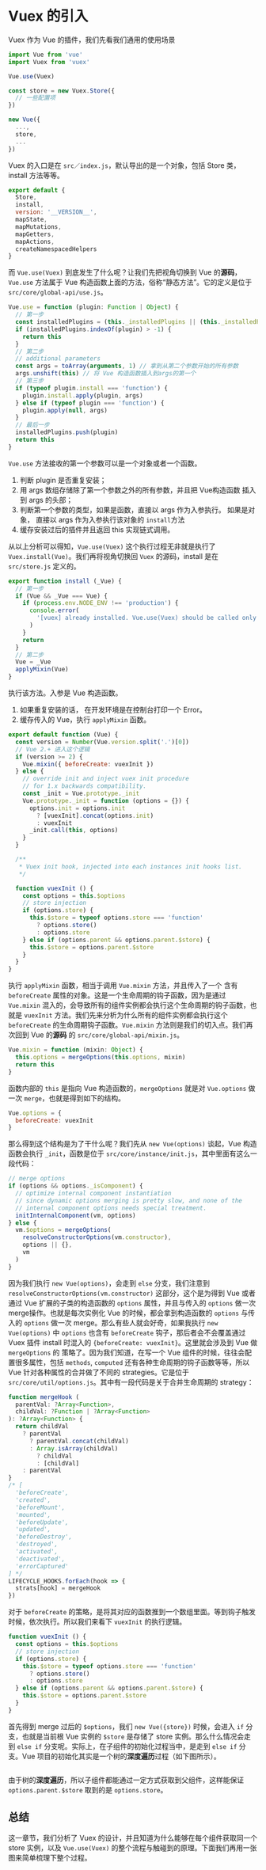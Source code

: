 # Vuex 的引入

Vuex 作为 Vue 的插件，我们先看我们通用的使用场景

```js
import Vue from 'vue'
import Vuex from 'vuex'

Vue.use(Vuex)

const store = new Vuex.Store({
  // 一些配置项
})

new Vue({
  ...,
  store,
  ...
})
```

Vuex 的入口是在 `src／index.js`，默认导出的是一个对象，包括 Store 类，install 方法等等。

```js
export default {
  Store,
  install,
  version: '__VERSION__',
  mapState,
  mapMutations,
  mapGetters,
  mapActions,
  createNamespacedHelpers
}
```

而 `Vue.use(Vuex)` 到底发生了什么呢？让我们先把视角切换到 Vue 的**源码**，`Vue.use` 方法属于 Vue 构造函数上面的方法，俗称“静态方法”。它的定义是位于 `src/core/global-api/use.js`。

```js
Vue.use = function (plugin: Function | Object) {
  // 第一步
  const installedPlugins = (this._installedPlugins || (this._installedPlugins = []))
  if (installedPlugins.indexOf(plugin) > -1) {
    return this
  }
  // 第二步
  // additional parameters
  const args = toArray(arguments, 1) // 拿到从第二个参数开始的所有参数
  args.unshift(this) // 将 Vue 构造函数插入到args的第一个
  // 第三步
  if (typeof plugin.install === 'function') {
    plugin.install.apply(plugin, args)
  } else if (typeof plugin === 'function') {
    plugin.apply(null, args)
  }
  // 最后一步
  installedPlugins.push(plugin)
  return this
}
```

`Vue.use` 方法接收的第一个参数可以是一个对象或者一个函数。
1. 判断 plugin 是否重复安装；
2. 用 args 数组存储除了第一个参数之外的所有参数，并且把 Vue构造函数 插入到 args 的头部；
3. 判断第一个参数的类型，如果是函数，直接以 args 作为入参执行。 如果是对象， 直接以 args 作为入参执行该对象的 `install`方法
4. 缓存安装过后的插件并且返回 this 实现链式调用。

从以上分析可以得知，`Vue.use(Vuex)` 这个执行过程无非就是执行了 `Vuex.install(Vue)`。我们再将视角切换回 `Vuex` 的源码，install 是在 `src/store.js` 定义的。

```js
export function install (_Vue) {
  // 第一步
  if (Vue && _Vue === Vue) {
    if (process.env.NODE_ENV !== 'production') {
      console.error(
        '[vuex] already installed. Vue.use(Vuex) should be called only once.'
      )
    }
    return
  }
  // 第二步
  Vue = _Vue
  applyMixin(Vue)
}
```

执行该方法。入参是 Vue 构造函数。
1. 如果重复安装的话， 在开发环境是在控制台打印一个 Error。
2. 缓存传入的 Vue，执行 `applyMixin` 函数。

```js
export default function (Vue) {
  const version = Number(Vue.version.split('.')[0])
  // Vue 2.+ 进入这个逻辑
  if (version >= 2) {
    Vue.mixin({ beforeCreate: vuexInit })
  } else {
    // override init and inject vuex init procedure
    // for 1.x backwards compatibility.
    const _init = Vue.prototype._init
    Vue.prototype._init = function (options = {}) {
      options.init = options.init
        ? [vuexInit].concat(options.init)
        : vuexInit
      _init.call(this, options)
    }
  }

  /**
   * Vuex init hook, injected into each instances init hooks list.
   */

  function vuexInit () {
    const options = this.$options
    // store injection
    if (options.store) {
      this.$store = typeof options.store === 'function'
        ? options.store()
        : options.store
    } else if (options.parent && options.parent.$store) {
      this.$store = options.parent.$store
    }
  }
}
```

执行 `applyMixin` 函数，相当于调用 `Vue.mixin` 方法，并且传入了一个 含有 `beforeCreate` 属性的对象。这是一个生命周期的钩子函数，因为是通过 `Vue.mixin` 混入的，会导致所有的组件实例都会执行这个生命周期的钩子函数，也就是 `vuexInit` 方法。我们先来分析为什么所有的组件实例都会执行这个 `beforeCreate` 的生命周期钩子函数。`Vue.mixin` 方法则是我们的切入点。我们再次回到 Vue 的**源码** 的 `src/core/global-api/mixin.js`。

```js
Vue.mixin = function (mixin: Object) {
  this.options = mergeOptions(this.options, mixin)
  return this
}
```

函数内部的 `this` 是指向 Vue 构造函数的，`mergeOptions` 就是对 `Vue.options` 做一次 `merge`，也就是得到如下的结构。

```js
Vue.options = {
  beforeCreate: vuexInit
}
```

那么得到这个结构是为了干什么呢？我们先从 `new Vue(options)` 谈起，Vue 构造函数会执行 `_init`，函数是位于 `src/core/instance/init.js`，其中里面有这么一段代码：

```js
// merge options
if (options && options._isComponent) {
  // optimize internal component instantiation
  // since dynamic options merging is pretty slow, and none of the
  // internal component options needs special treatment.
  initInternalComponent(vm, options)
} else {
  vm.$options = mergeOptions(
    resolveConstructorOptions(vm.constructor),
    options || {},
    vm
  )
}
```

因为我们执行 `new Vue(options)`，会走到 `else` 分支，我们注意到 `resolveConstructorOptions(vm.constructor)` 这部分，这个是为得到 Vue 或者 通过 Vue 扩展的子类的构造函数的 `options` 属性，并且与传入的 `options` 做一次 merge操作。也就是每次实例化 Vue 的时候，都会拿到构造函数的 `options` 与传入的 `options` 做一次 merge。那么有些人就会好奇，如果我执行 `new Vue(options)` 中 `options` 也含有 `beforeCreate` 钩子，那后者会不会覆盖通过 Vuex 插件 install 时混入的 `{beforeCreate: vuexInit}`。这里就会涉及到 Vue 做 `mergeOptions` 的 策略了。因为我们知道，在写一个 Vue 组件的时候，往往会配置很多属性，包括 `methods`, `computed` 还有各种生命周期的钩子函数等等，所以 Vue 针对各种属性的合并做了不同的 strategies。它是位于 `src/core/util/options.js`。其中有一段代码是关于合并生命周期的 strategy：

```js
function mergeHook (
  parentVal: ?Array<Function>,
  childVal: ?Function | ?Array<Function>
): ?Array<Function> {
  return childVal
    ? parentVal
      ? parentVal.concat(childVal)
      : Array.isArray(childVal)
        ? childVal
        : [childVal]
    : parentVal
}
/* [
  'beforeCreate',
  'created',
  'beforeMount',
  'mounted',
  'beforeUpdate',
  'updated',
  'beforeDestroy',
  'destroyed',
  'activated',
  'deactivated',
  'errorCaptured'
] */
LIFECYCLE_HOOKS.forEach(hook => {
  strats[hook] = mergeHook
})
```

对于 `beforeCreate` 的策略，是将其对应的函数推到一个数组里面。等到钩子触发时候，依次执行。所以我们来看下 `vuexInit` 的执行逻辑。

```js
function vuexInit () {
  const options = this.$options
  // store injection
  if (options.store) {
    this.$store = typeof options.store === 'function'
      ? options.store()
      : options.store
  } else if (options.parent && options.parent.$store) {
    this.$store = options.parent.$store
  }
}
```

首先得到 merge 过后的 `$options`，我们 `new Vue({store})` 时候，会进入 `if` 分支，也就是当前根 Vue 实例的 `$store` 是存储了 store 实例。那么什么情况会走到 `else if` 分支呢。实际上，在子组件的初始化过程当中，是走到 `else if` 分支。Vue 项目的初始化其实是一个树的**深度遍历**过程（如下图所示）。

<img :src="$withBase('/vue_componts_init.png')">

由于树的**深度遍历**，所以子组件都能通过一定方式获取到父组件，这样能保证 `options.parent.$store` 取到的是 `options.store`。

## 总结

这一章节，我们分析了 Vuex 的设计，并且知道为什么能够在每个组件获取同一个 store 实例，以及 `Vue.use(Vuex)` 的整个流程与触碰到的原理。下面我们再用一张图来简单梳理下整个过程。

<img :src="$withBase('/vuex_init.png')">
